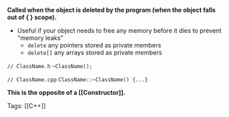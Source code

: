 **Called when the object is deleted by the program (when the object falls out of { } scope).**

- Useful if your object needs to free any memory before it dies to prevent "memory leaks"
	- `delete` any pointers stored as private members
	- `delete[]` any arrays stored as private members

`// ClassName.h`
`~ClassName();`

`// ClassName.cpp`
`ClassName::~ClassName() {...}`

**This is the opposite of a [[Constructor]].**

Tags:
[[C++]]